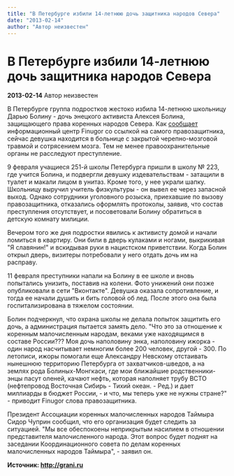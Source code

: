 ```yaml
---
title: "В Петербурге избили 14-летнюю дочь защитника народов Севера"
date: "2013-02-14"
author: "Автор неизвестен"
---
```


# В Петербурге избили 14-летнюю дочь защитника народов Севера

**2013-02-14** Автор неизвестен

В Петербурге группа подростков жестоко избила 14-летнюю школьницу Дарью Болину - дочь энецкого активиста Алексея Болина, защищающего права коренных народов Севера. Как [сообщает](http://finugor.ru/node/31368) информационный центр Finugor со ссылкой на самого правозащитника, сейчас девушка находится в больнице с закрытой черепно-мозговой травмой и сотрясением мозга. Тем не менее правоохранительные органы не расследуют преступление.

9 февраля учащиеся 251-й школы Петербурга пришли в школу № 223, где учится Болина, и подвергли девушку издевательствам - затащили в туалет и макали лицом в унитаз. Кроме того, у нее украли шапку. Школьницу выручил учитель физкультуры - он вывел ее через запасной выход. Однако сотрудники уголовного розыска, приехавшие по вызову правозащитника, отказались оформлять протоколы, заявив, что состав преступления отсутствует, и посоветовали Болину обратиться в детскую комнату милиции.

Вечером того же дня подростки явились к активисту домой и начали ломиться в квартиру. Они били в дверь кулаками и ногами, выкрикивая "Я славянин!" и вскидывая руки в нацистском приветствии. Когда Болин открыл дверь, визитеры потребовали у него отдать дочь им на расправу.

11 февраля преступники напали на Болину в ее школе и вновь попытались унизить, поставив на колени. Фото унижений они позже опубликовали в сети "Вконтакте". Девушка оказала сопротивление, и тогда ее начали душить и бить головой об лед. После этого она была госпитализирована в тяжелом состоянии.

Болин подчеркнул, что охрана школы не делала попыток защитить его дочь, а администрация пытается замять дело. "Что это за отношение к коренным малочисленным народам, веками уже находящимся в составе России??? Моя дочь наполовину энка, наполовину ижорка - один народ насчитывает немногим более 200 человек, другой - 300. По летописи, ижоры помогали еще Александру Невскому отстаивать нынешнюю территорию Петербурга от захватчиков-шведов, а на землях рода Болиных-Монгкаси, где мои ближайшие родственники-энцы пасут оленей, качают нефть, которая наполняет трубу ВСТО (нефтепровод Восточная Сибирь - Тихий океан. - Ред.) и дает миллиарды в бюджет России, - и что, мы теперь уже не нужны стране?" - приводит Finugor слова правозащитника.

Президент Ассоциации коренных малочисленных народов Таймыра Сидор Чуприн сообщил, что его организация будет следить за ситуацией. "Мы все обеспокоены неприкрытым насилием в отношении представителя малочисленного народа. Этот вопрос будет поднят на заседании Координационного совета по делам коренных малочисленных народов Таймыра", - заявил он.

**Источник: http://grani.ru**